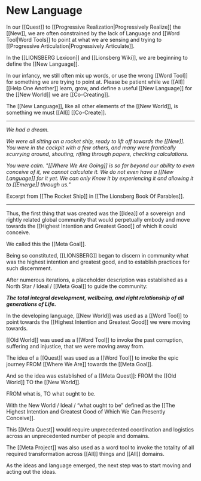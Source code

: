 # New Language

In our [[Quest]] to [[Progressive Realization|Progressively Realize]] the [[New]], we are often constrained by the lack of Language and [[Word Tool|Word Tools]] to point at what we are sensing and trying to [[Progressive Articulation|Progressively Articulate]]. 

In the [[LIONSBERG Lexicon]] and [[Lionsberg Wiki]], we are beginning to define the [[New Language]].  

In our infancy, we still often mix up words, or use the wrong [[Word Tool]] for something we are trying to point at. Please be patient while we [[All]] [[Help One Another]] learn, grow, and define a useful [[New Language]] for the [[New World]] we are [[Co-Creating]]. 

The [[New Language]], like all other elements of the [[New World]], is something we must [[All]] [[Co-Create]].  

___

_We had a dream._ 

_We were all sitting on a rocket ship, ready to lift off towards the [[New]]. You were in the cockpit with a few others, and many were frantically scurrying around, shouting, rifling through papers, checking calculations._ 

_You were calm. "[[Where We Are Going]] is so far beyond our ability to even conceive of it, we cannot calculate it. We do not even have a [[New Language]] for it yet. We can only Know it by experiencing it and allowing it to [[Emerge]] through us."_

Excerpt from [[The Rocket Ship]] in [[The Lionsberg Book Of Parables]].
___
Thus, the first thing that was created was the [[Idea]] of a sovereign and rightly related global community that would perpetually embody and move towards the [[Highest Intention and Greatest Good]] of which it could conceive. 

We called this the [[Meta Goal]]. 

Being so constituted, [[LIONSBERG]] began to discern in community what was the highest intention and greatest good, and to establish practices for such discernment.

After numerous iterations, a placeholder description was established as a North Star / Ideal / [[Meta Goal]] to guide the community:

**_The total integral development, wellbeing, and right relationship of all generations of Life._**

In the developing language, [[New World]] was used as a [[Word Tool]] to point towards the [[Highest Intention and Greatest Good]] we were moving towards. 

[[Old World]] was used as a [[Word Tool]] to invoke the past corruption, suffering and injustice, that we were moving away from.

The idea of a [[Quest]] was used as a [[Word Tool]] to invoke the epic journey FROM [[Where We Are]] towards the [[Meta Goal]].

And so the idea was established of a [[Meta Quest]]: FROM the [[Old World]] TO the [[New World]]. 

FROM what is, TO what ought to be. 

With the New World / Ideal / “what ought to be” defined as the [[The Highest Intention and Greatest Good of Which We Can Presently Conceive]]. 

This [[Meta Quest]] would require unprecedented coordination and logistics across an unprecedented number of people and domains.

The [[Meta Project]] was also used as a word tool to invoke the totality of all required transformation across [[All]] things and [[All]] domains.

As the ideas and language emerged, the next step was to start moving and acting out the ideas. 


